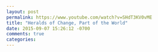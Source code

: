 ```yaml
---
layout: post
permalink: https://www.youtube.com/watch?v=SHdT3KV0vME
title: "Heralds of Change, Part of the World"
date: 2015-09-07 15:26:12 -0700
comments: true
categories: 
---
```

